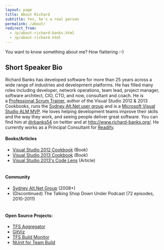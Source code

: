 ```yaml
---
layout: page
title: About Richard
subtitle: Yes, he's a real person
permalink: /about/
redirect_from: 
  - /p/about-richard-banks.html
  - /p/about-richard.html
---
```


You want to know something about me? How flattering :-)

## Short Speaker Bio
Richard Banks has developed software for more than 25 years across a wide range of industries and development platforms. He has filled many roles including developer, network operations, team lead, project manager, software architect, CIO, CTO, and now, consultant and coach.
He is a [Professional Scrum Trainer](https://www.scrum.org/user/198), author of the Visual Studio 2012 & 2013 Cookbooks, runs the [Sydney Alt.Net user group](https://www.meetup.com/Sydney-Alt-Net) and is a [Microsoft Visual Studio ALM MVP](https://mvp.microsoft.com/en-us/PublicProfile/4028890).
He loves helping development teams improve their skills and the way they work, and seeing people deliver great software.
You can find him at [@rbanks54](https://twitter.com/rbanks54) on twitter and at http://www.richard-banks.org/. He currently works as a Principal Consultant for [Readify](http://readify.net).  

#### Books/Articles

* [Visual Studio 2012 Cookbook](http://www.packtpub.com/microsoft-visual-studio-2012-first-look-cookbook/book) (Book)
* [Visual Studio 2013 Cookbook](http://www.packtpub.com/visual-studio-2013-cookbook/book) (Book)
* [Visual Studio 2013's Code Lens](http://blogs.msdn.com/b/mvpawardprogram/archive/2013/10/29/viewing-your-code-through-visual-studio-s-codelens.aspx) (Article)  
  
#### <br />Community

* [Sydney Alt.Net Group](http://sydney.ozalt.net/) (2008+)
* (Discontinued) The Talking Shop Down Under Podcast (72 episodes, 2010-2011)

####   <br />Open Source Projects:

* [TFS Aggregator](https://github.com/tfsaggregator/tfsaggregator)
* [GitViz](https://github.com/Readify/GitViz)
* [TFS Build Monitor](http://codeplex.com/buildmonitor)
* [NUnit for Team Build](http://www.codeplex.com/nunit4teambuild)